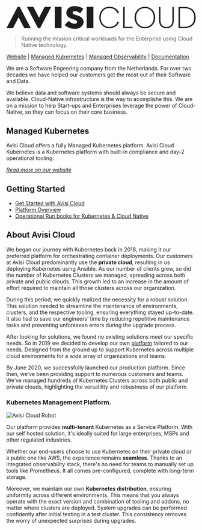![avisi-cloud-logo](/img/avisi-cloud-logo-black.png)

> Running the mission critical workloads for the Enterprise using Cloud Native technology.

[Website](https://avisi.cloud) | [Managed Kubernetes](https://avisi.cloud/kubernetes) | [Managed Observability](https://avisi.cloud/observability) | [Documentation](https://docs.avisi.cloud)

We are a Software Engeering company from the Netherlands. For over two decades we have helped our customers get the most out of their Software and Data.

We believe data and software systems should always be secure and available. Cloud-Native infrastructure is the way to acomplishe this. We are on a mission to help Start-ups and Enterprises leverage the power of Cloud-Native, so they can focus on their core business.

## Managed Kubernetes

Avisi Cloud offers a fully Managed Kubernetes platform. Avisi Cloud Kubernetes is a Kubernetes platform with built-in compliance and day-2 operational tooling.

_[Read more on our website](https://avisi.cloud/kubernetes)_

## Getting Started

- [Get Started with Avisi Cloud](https://docs.avisi.cloud/docs/get-started/introduction/)
- [Platform Overview](https://docs.avisi.cloud/product/introduction/)
- [Operational Run books for Kubernetes & Cloud Native](https://docs.avisi.cloud/docs/runbooks/)

## About Avisi Cloud

We began our journey with Kubernetes back in 2018, making it our preferred platform for orchestrating container deployments. Our customers at Avisi Cloud predominantly use the **private cloud**, resulting in us deploying Kubernetes using Ansible. As our number of clients grew, so did the number of Kubernetes Clusters we managed, spreading across both private and public clouds. This growth led to an increase in the amount of effort required to maintain all those clusters across our organization.

During this period, we quickly realized the necessity for a robust solution. This solution needed to streamline the maintenance of environments, clusters, and the respective tooling, ensuring everything stayed up-to-date. It also had to save our engineers’ time by reducing repetitive maintenance tasks and preventing unforeseen errors during the upgrade process.

After looking for solutions, we found no existing solutions meet our specific needs. So in 2019 we decided to develop our own [platform](https://avisi.cloud/kubernetes) tailored to our needs. Designed from the ground up to support Kubernetes across multiple cloud environments for a wide array of organizations and teams.

By June 2020, we successfully launched our production platform. Since then, we’ve been providing support to numerous customers and teams. We’ve managed hundreds of Kubernetes Clusters across both public and private clouds, highlighting the versatility and robustness of our platform.

### Kubernetes Management **Platform**<strong class="text-info">.</strong>

<img src="https://avisi.cloud/img/avisi-cloud-kubernetes-img.png" alt="Avisi Cloud Robot" class="">

Our platform provides **multi-tenant** Kubernetes as a Service Platform. With our self hosted solution, it's ideally suited for large enterprises, MSPs and other regulated industries.

Whether our end-users choose to use Kubernetes on their private cloud or a public one like AWS, the experience remains **seamless**. Thanks to an integrated observability stack, there's no need for teams to manually set up tools like Prometheus. It all comes pre-configured, complete with long-term storage.

Moreover, we maintain our own **Kubernetes distribution**, ensuring uniformity across different environments. This means that you always operate with the exact version and combination of tooling and addons, no matter where clusters are deployed. System upgrades can be performed confidently after initial testing in a test cluster. This consistency removes the worry of unexpected surprises during upgrades.

